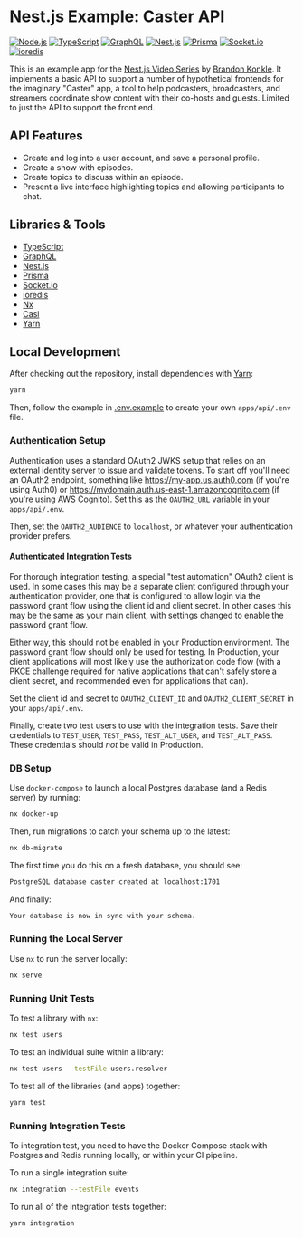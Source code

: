 # Nest.js Example: Caster API

[<img alt="Node.js" src="https://img.shields.io/badge/node-v14+-brightgreen?logo=node.js&style=flat" />](https://nodejs.org/en/)
[<img alt="TypeScript" src="https://img.shields.io/github/package-json/dependency-version/bkonkle/nestjs-example-caster-api/dev/typescript?logo=typescript&style=flat&color=3178c6" />](https://www.typescriptlang.org/)
[<img alt="GraphQL" src="https://img.shields.io/github/package-json/dependency-version/bkonkle/nestjs-example-caster-api/graphql?logo=graphql&style=flat&color=e10098" />](https://graphql.org/)
[<img alt="Nest.js" src="https://img.shields.io/github/package-json/dependency-version/bkonkle/nestjs-example-caster-api/@nestjs/core?logo=nestjs&style=flat&color=ea2845" />](https://nestjs.com/)
[<img alt="Prisma" src="https://img.shields.io/github/package-json/dependency-version/bkonkle/nestjs-example-caster-api/@prisma/client?logo=prisma&style=flat&color=38a169" />](https://www.prisma.io/)
[<img alt="Socket.io" src="https://img.shields.io/github/package-json/dependency-version/bkonkle/nestjs-example-caster-api/socket.io?logo=socket.io&style=flat&color=25c2a0" />]()
[<img alt="ioredis" src="https://img.shields.io/github/package-json/dependency-version/bkonkle/nestjs-example-caster-api/ioredis?logo=redis&style=flat&color=a51f17" />](https://github.com/luin/ioredis)

This is an example app for the [Nest.js Video Series](https://www.youtube.com/playlist?list=PLPBbm-mOByrQSs8WWN-yxkxcbE33-r1Vx) by [Brandon Konkle](https://github.com/bkonkle). It implements a basic API to support a number of hypothetical frontends for the imaginary "Caster" app, a tool to help podcasters, broadcasters, and streamers coordinate show content with their co-hosts and guests. Limited to just the API to support the front end.

## API Features

- Create and log into a user account, and save a personal profile.
- Create a show with episodes.
- Create topics to discuss within an episode.
- Present a live interface highlighting topics and allowing participants to chat.

## Libraries & Tools

- [TypeScript](https://www.typescriptlang.org/)
- [GraphQL](https://graphql.org/)
- [Nest.js](https://nestjs.com/)
- [Prisma](https://www.prisma.io/)
- [Socket.io](https://socket.io/)
- [ioredis](https://github.com/luin/ioredis)
- [Nx](https://nx.dev/)
- [Casl](https://casl.js.org/)
- [Yarn](https://yarnpkg.com/)

## Local Development

After checking out the repository, install dependencies with [Yarn](https://yarnpkg.com/):

```sh
yarn
```

Then, follow the example in [.env.example](apps/api/.env.example) to create your own `apps/api/.env` file.

### Authentication Setup

Authentication uses a standard OAuth2 JWKS setup that relies on an external identity server to issue and validate tokens. To start off you'll need an OAuth2 endpoint, something like https://my-app.us.auth0.com (if you're using Auth0) or https://mydomain.auth.us-east-1.amazoncognito.com (if you're using AWS Cognito). Set this as the `OAUTH2_URL` variable in your `apps/api/.env`.

Then, set the `OAUTH2_AUDIENCE` to `localhost`, or whatever your authentication provider prefers.

#### Authenticated Integration Tests

For thorough integration testing, a special "test automation" OAuth2 client is used. In some cases this may be a separate client configured through your authentication provider, one that is configured to allow login via the password grant flow using the client id and client secret. In other cases this may be the same as your main client, with settings changed to enable the password grant flow.

Either way, this should not be enabled in your Production environment. The password grant flow should only be used for testing. In Production, your client applications will most likely use the authorization code flow (with a PKCE challenge required for native applications that can't safely store a client secret, and recommended even for applications that can).

Set the client id and secret to `OAUTH2_CLIENT_ID` and `OAUTH2_CLIENT_SECRET` in your `apps/api/.env`.

Finally, create two test users to use with the integration tests. Save their credentials to `TEST_USER`, `TEST_PASS`, `TEST_ALT_USER`, and `TEST_ALT_PASS`. These credentials should _not_ be valid in Production.

### DB Setup

Use `docker-compose` to launch a local Postgres database (and a Redis server) by running:

```sh
nx docker-up
```

Then, run migrations to catch your schema up to the latest:

```sh
nx db-migrate
```

The first time you do this on a fresh database, you should see:

```sh
PostgreSQL database caster created at localhost:1701
```

And finally:

```sh
Your database is now in sync with your schema.
```

### Running the Local Server

Use `nx` to run the server locally:

```sh
nx serve
```

### Running Unit Tests

To test a library with `nx`:

```sh
nx test users
```

To test an individual suite within a library:

```sh
nx test users --testFile users.resolver
```

To test all of the libraries (and apps) together:

```sh
yarn test
```

### Running Integration Tests

To integration test, you need to have the Docker Compose stack with Postgres and Redis running locally, or within your CI pipeline.

To run a single integration suite:

```sh
nx integration --testFile events
```

To run all of the integration tests together:

```sh
yarn integration
```
